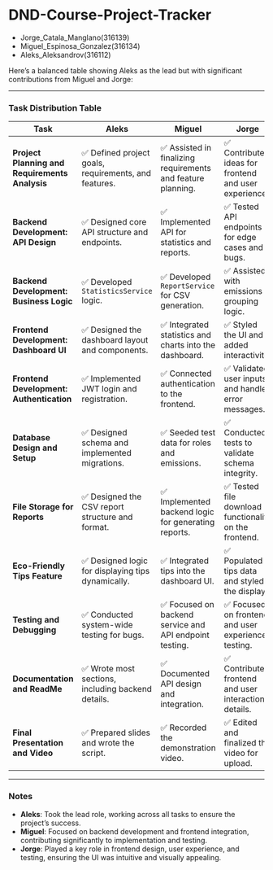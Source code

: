 # DND-Course-Project-Tracker
* Jorge_Catala_Manglano(316139) 
* Miguel_Espinosa_Gonzalez(316134) 
* Aleks_Aleksandrov(316112)

Here’s a balanced table showing Aleks as the lead but with significant contributions from Miguel and Jorge:

---

### **Task Distribution Table**

| **Task**                                      | **Aleks**                     | **Miguel**                 | **Jorge**                  |
|-----------------------------------------------|--------------------------------|----------------------------|----------------------------|
| **Project Planning and Requirements Analysis** | ✅ Defined project goals, requirements, and features. | ✅ Assisted in finalizing requirements and feature planning. | ✅ Contributed ideas for frontend and user experience. |
| **Backend Development: API Design**           | ✅ Designed core API structure and endpoints.         | ✅ Implemented API for statistics and reports. | ✅ Tested API endpoints for edge cases and bugs. |
| **Backend Development: Business Logic**       | ✅ Developed `StatisticsService` logic.               | ✅ Developed `ReportService` for CSV generation. | ✅ Assisted with emissions grouping logic.       |
| **Frontend Development: Dashboard UI**        | ✅ Designed the dashboard layout and components.      | ✅ Integrated statistics and charts into the dashboard. | ✅ Styled the UI and added interactivity.        |
| **Frontend Development: Authentication**      | ✅ Implemented JWT login and registration.            | ✅ Connected authentication to the frontend.    | ✅ Validated user inputs and handled error messages. |
| **Database Design and Setup**                 | ✅ Designed schema and implemented migrations.        | ✅ Seeded test data for roles and emissions.    | ✅ Conducted tests to validate schema integrity. |
| **File Storage for Reports**                  | ✅ Designed the CSV report structure and format.      | ✅ Implemented backend logic for generating reports. | ✅ Tested file download functionality on the frontend. |
| **Eco-Friendly Tips Feature**                 | ✅ Designed logic for displaying tips dynamically.    | ✅ Integrated tips into the dashboard UI.       | ✅ Populated tips data and styled the display.   |
| **Testing and Debugging**                     | ✅ Conducted system-wide testing for bugs.            | ✅ Focused on backend service and API endpoint testing. | ✅ Focused on frontend and user experience testing. |
| **Documentation and ReadMe**                  | ✅ Wrote most sections, including backend details.    | ✅ Documented API design and integration.       | ✅ Contributed frontend and user interaction details. |
| **Final Presentation and Video**              | ✅ Prepared slides and wrote the script.             | ✅ Recorded the demonstration video.            | ✅ Edited and finalized the video for upload.    |

---

### **Notes**
- **Aleks**: Took the lead role, working across all tasks to ensure the project’s success.
- **Miguel**: Focused on backend development and frontend integration, contributing significantly to implementation and testing.
- **Jorge**: Played a key role in frontend design, user experience, and testing, ensuring the UI was intuitive and visually appealing.

